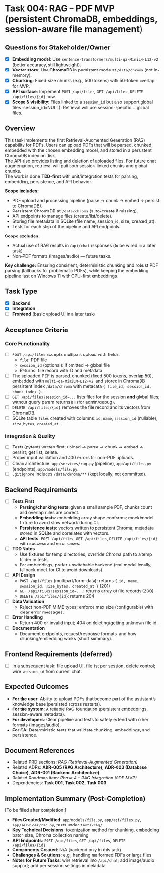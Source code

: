 # Task 004: RAG – PDF MVP (persistent ChromaDB, embeddings, session-aware file management)

## Questions for Stakeholder/Owner
- [x] **Embedding model**: Use `sentence-transformers/multi-qa-MiniLM-L12-v2` (better accuracy, still lightweight).
- [x] **Vector store**: Use **ChromaDB** in persistent mode at `/data/chroma` (not in-memory).
- [x] **Chunking**: Fixed-size chunks (e.g., 500 tokens) with 50-token overlap for MVP.
- [x] **API surface**: Implement `POST /api/files`, `GET /api/files`, `DELETE /api/files/{id}` now.
- [x] **Scope & visibility**: Files linked to a `session_id` but also support global files (session_id=NULL). Retrieval will use session-specific + global files.

## Overview
This task implements the first Retrieval-Augmented Generation (RAG) capability for PDFs. Users can upload PDFs that will be parsed, chunked, embedded with the chosen embedding model, and stored in a persistent ChromaDB index on disk.  
The API also provides listing and deletion of uploaded files. For future chat augmentation, retrieval will pull both session-linked chunks and global chunks.  
The work is done **TDD-first** with unit/integration tests for parsing, embedding, persistence, and API behavior.

**Scope includes:**
- PDF upload and processing pipeline (parse → chunk → embed → persist to ChromaDB).
- Persistent ChromaDB at `/data/chroma` (auto-create if missing).
- API endpoints to manage files (create/list/delete).
- Storing file metadata in SQLite (file name, session_id, size, created_at).
- Tests for each step of the pipeline and API endpoints.

**Scope excludes:**
- Actual use of RAG results in `/api/chat` responses (to be wired in a later task).
- Non-PDF formats (images/audio) — future tasks.

**Key challenge:**
Ensuring consistent, deterministic chunking and robust PDF parsing (fallbacks for problematic PDFs), while keeping the embedding pipeline fast on Windows 11 with CPU-first embeddings.

## Task Type
- [x] **Backend**
- [x] **Integration**
- [ ] **Frontend** (basic upload UI in a later task)

## Acceptance Criteria
### Core Functionality
- [ ] `POST /api/files` accepts multipart upload with fields:
  - `file`: PDF file
  - `session_id` (optional): if omitted → global file
  - Returns: file record with ID and metadata
- [ ] The uploaded PDF is parsed, chunked (fixed 500 tokens, overlap 50), embedded with `multi-qa-MiniLM-L12-v2`, and stored in ChromaDB persistent index `/data/chroma` with metadata `{ file_id, session_id, chunk_index }`.
- [ ] `GET /api/files?session_id=...` lists files for the session **and** global files; without query param returns all (for admin/debug).
- [ ] `DELETE /api/files/{id}` removes the file record and its vectors from ChromaDB.
- [ ] SQLite table `files` created with columns: `id`, `name`, `session_id` (nullable), `size_bytes`, `created_at`.

### Integration & Quality
- [ ] Tests (pytest) written first: upload → parse → chunk → embed → persist; get list; delete.
- [ ] Proper input validation and 400 errors for non-PDF uploads.
- [ ] Clean architecture: `app/services/rag.py` (pipeline), `app/api/files.py` (endpoints), `app/models/file.py`.
- [ ] `.gitignore` includes `/data/chroma/**` (kept locally, not committed).

## Backend Requirements
- [ ] **Tests First**
  - **Parsing/chunking tests**: given a small sample PDF, chunks count and overlap rules are correct.
  - **Embedding tests**: embedding array shape conforms; mock/model fixture to avoid slow network during CI.
  - **Persistence tests**: vectors written to persistent Chroma; metadata stored in SQLite and correlates with vectors.
  - **API tests**: `POST /api/files`, `GET /api/files`, `DELETE /api/files/{id}` with success and error cases.
- [ ] **TDD Notes**
  - Use fixtures for temp directories; override Chroma path to a temp folder in tests.
  - For embeddings, prefer a switchable backend (real model locally, fallback mock for CI to avoid downloads).
- [ ] **API Design**
  - `POST /api/files` (multipart/form-data): returns `{ id, name, session_id, size_bytes, created_at }` (201)
  - `GET /api/files?session_id=...`: returns array of file records (200)
  - `DELETE /api/files/{id}`: returns 204
- [ ] **Data Validation**
  - Reject non-PDF MIME types; enforce max size (configurable) with clear error messages.
- [ ] **Error Handling**
  - Return 400 on invalid input; 404 on deleting/getting unknown file id.
- [ ] **Documentation**
  - Document endpoints, request/response formats, and how chunking/embedding works (short summary).

## Frontend Requirements (deferred)
- [ ] In a subsequent task: file upload UI, file list per session, delete control; wire `session_id` from current chat.

## Expected Outcomes
- **For the user**: Ability to upload PDFs that become part of the assistant’s knowledge base (persisted across restarts).
- **For the system**: A reliable RAG foundation (persistent embeddings, session-aware metadata).
- **For developers**: Clear pipeline and tests to safely extend with other formats (images/audio).
- **For QA**: Deterministic tests that validate chunking, embeddings, and persistence.

## Document References
- Related PRD sections: *RAG (Retrieval-Augmented Generation)*
- Related ADRs: **ADR-005 (RAG Architecture)**, **ADR-003 (Database Choice)**, **ADR-001 (Backend Architecture)**
- Related Roadmap item: *Phase 4 – RAG Integration (PDF MVP)*
- Dependencies: **Task 001**, **Task 002**, **Task 003**

## Implementation Summary (Post-Completion)
[To be filled after completion:]
- **Files Created/Modified**: `app/models/file.py`, `app/api/files.py`, `app/services/rag.py`, tests under `tests/rag/`  
- **Key Technical Decisions**: tokenization method for chunking, embedding batch size, Chroma collection naming
- **API Endpoints**: `POST /api/files`, `GET /api/files`, `DELETE /api/files/{id}`
- **Components Created**: N/A (backend only in this task)
- **Challenges & Solutions**: e.g., handling malformed PDFs or large files
- **Notes for Future Tasks**: wire retrieval into `/api/chat`; add image/audio support; add per-session settings in metadata
